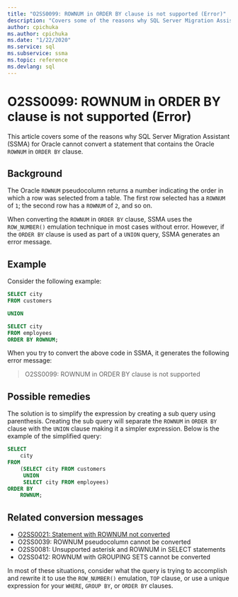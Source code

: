 ```yaml
---
title: "O2SS0099: ROWNUM in ORDER BY clause is not supported (Error)"
description: "Covers some of the reasons why SQL Server Migration Assistant (SSMA) for Oracle cannot convert a statement that contains the Oracle ROWNUM in ORDER BY clause."
author: cpichuka
ms.author: cpichuka
ms.date: "1/22/2020"
ms.service: sql
ms.subservice: ssma
ms.topic: reference
ms.devlang: sql
---
```


# O2SS0099: ROWNUM in ORDER BY clause is not supported (Error)

This article covers some of the reasons why SQL Server Migration Assistant (SSMA) for Oracle cannot convert a statement that contains the Oracle `ROWNUM` in `ORDER BY` clause.

## Background

The Oracle `ROWNUM` pseudocolumn returns a number indicating the order in which a row was selected from a table. The first row selected has a `ROWNUM` of `1`; the second row has a `ROWNUM` of `2`, and so on.

When converting the `ROWNUM` in `ORDER BY` clause, SSMA uses the `ROW_NUMBER()` emulation technique in most cases without error. However, if the `ORDER BY` clause is used as part of a `UNION` query, SSMA generates an error message.

## Example

Consider the following example:

```sql
SELECT city
FROM customers

UNION

SELECT city
FROM employees
ORDER BY ROWNUM;
```

When you try to convert the above code in SSMA, it generates the following error message:

> O2SS0099: ROWNUM in ORDER BY clause is not supported

## Possible remedies

The solution is to simplify the expression by creating a sub query using parenthesis. Creating the sub query will separate the `ROWNUM` in `ORDER BY` clause with the `UNION` clause making it a simpler expression. Below is the example of the simplified query:

```sql
SELECT
    city
FROM
    (SELECT city FROM customers
     UNION
     SELECT city FROM employees)
ORDER BY
    ROWNUM;
```

## Related conversion messages

* [O2SS0021: Statement with ROWNUM not converted](o2ss0021.md)
* O2SS0039: ROWNUM pseudocolumn cannot be converted
* O2SS0081: Unsupported asterisk and ROWNUM in SELECT statements
* O2SS0412: ROWNUM with GROUPING SETS cannot be converted

In most of these situations, consider what the query is trying to accomplish and rewrite it to use the `ROW_NUMBER()` emulation, `TOP` clause, or use a unique expression for your `WHERE`, `GROUP BY`, or `ORDER BY` clauses.
